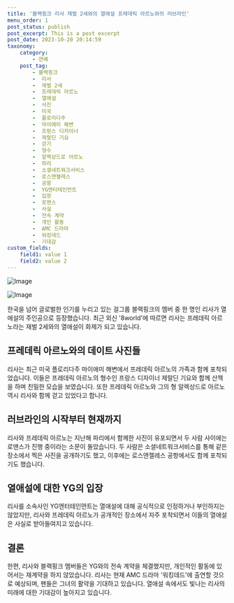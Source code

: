 ```yaml
---
title: '블랙핑크 리사 재벌 2세와의 열애설 프레데릭 아르노와의 러브라인'
menu_order: 1
post_status: publish
post_excerpt: This is a post excerpt
post_date: 2023-10-20 20:14:59
taxonomy:
    category:
        - 연예
    post_tag:
        - 블랙핑크
        -  리사
        -  재벌 2세
        -  프레데릭 아르노
        -  열애설
        -  사진
        -  미국
        -  플로리다주
        -  마이애미 해변
        -  프랑스 디자이너
        -  제랄딘 기요
        -  걷기
        -  형수
        -  알렉상드로 아르노
        -  파리
        -  소셜네트워크서비스
        -  로스앤젤레스
        -  공항
        -  YG엔터테인먼트
        -  입장
        -  로맨스
        -  사실
        -  전속 계약
        -  개인 활동
        -  AMC 드라마
        -  워킹데드
        -  기대감
custom_fields:
    field1: value 1
    field2: value 2
---
```


![Image](https://ssl.pstatic.net/mimgnews/image/213/2024/02/07/0001285750_001_20240207110201272.jpg?type=w540)

![Image](https://mimgnews.pstatic.net/image/213/2024/02/07/0001285750_002_20240207110201579.jpg?type=w540)


한국을 넘어 글로벌한 인기를 누리고 있는 걸그룹 블랙핑크의 멤버 중 한 명인 리사가 열애설의 주인공으로 등장했습니다. 최근 외신 '8world'에 따르면 리사는 프레데릭 아르노라는 재벌 2세와의 열애설이 화제가 되고 있습니다.

## 프레데릭 아르노와의 데이트 사진들

리사는 최근 미국 플로리다주 마이애미 해변에서 프레데릭 아르노의 가족과 함께 포착되었습니다. 이들은 프레데릭 아르노의 형수인 프랑스 디자이너 제랄딘 기요와 함께 산책을 하며 친밀한 모습을 보였습니다. 또한 프레데릭 아르노와 그의 형 알렉상드로 아르노 역시 리사와 함께 걷고 있었다고 합니다.

## 러브라인의 시작부터 현재까지

리사와 프레데릭 아르노는 지난해 파리에서 함께한 사진이 유포되면서 두 사람 사이에는 로맨스가 진행 중이라는 소문이 돌았습니다. 두 사람은 소셜네트워크서비스를 통해 같은 장소에서 찍은 사진을 공개하기도 했고, 이후에는 로스앤젤레스 공항에서도 함께 포착되기도 했습니다.

## 열애설에 대한 YG의 입장

리사를 소속사인 YG엔터테인먼트는 열애설에 대해 공식적으로 인정하거나 부인하지는 않았지만, 리사와 프레데릭 아르노가 공개적인 장소에서 자주 포착되면서 이들의 열애설은 사실로 받아들여지고 있습니다.

## 결론

한편, 리사와 블랙핑크 멤버들은 YG와의 전속 계약을 체결했지만, 개인적인 활동에 있어서는 재계약을 하지 않았습니다. 리사는 현재 AMC 드라마 '워킹데드'에 출연할 것으로 예상되며, 팬들은 그녀의 활약을 기대하고 있습니다. 열애설 속에서도 빛나는 리사의 미래에 대한 기대감이 높아지고 있습니다.
